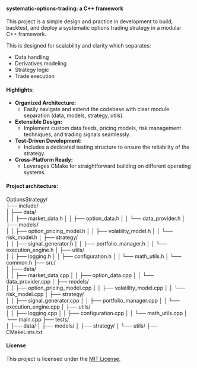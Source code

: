 #### systematic-options-trading: a C++ framework

This project is a simple design and practice in development to build, backtest, and deploy a systematic options trading strategy in a modular C++ framework.  

This is designed for scalability and clarity which separates:

- Data handling
- Derivatives modeling
- Strategy logic
- Trade execution 

#### Highlights:

* **Organized Architecture:**
  - Easily navigate and extend the codebase with clear module separation (data, models, strategy, utils).
* **Extensible Design:**
  - Implement custom data feeds, pricing models, risk management techniques, and trading signals seamlessly.
* **Test-Driven Development:**
  - Includes a dedicated testing structure to ensure the reliability of the strategy.
* **Cross-Platform Ready:**
  - Leverages CMake for straightforward building on different operating systems.

#### Project architecture:

 OptionsStrategy/\
├── include/\
│   ├── data/\
│   │   ├── market_data.h
│   │   ├── option_data.h
│   │   └── data_provider.h
│   ├── models/\
│   │   ├── option_pricing_model.h
│   │   ├── volatility_model.h
│   │   └── risk_model.h
│   ├── strategy/\
│   │   ├── signal_generator.h
│   │   ├── portfolio_manager.h
│   │   └── execution_engine.h
│   ├── utils/\
│   │   ├── logging.h
│   │   ├── configuration.h
│   │   └── math_utils.h
│   └── common.h
├── src/\
│   ├── data/\
│   │   ├── market_data.cpp
│   │   ├── option_data.cpp
│   │   └── data_provider.cpp
│   ├── models/\
│   │   ├── option_pricing_model.cpp
│   │   ├── volatility_model.cpp
│   │   └── risk_model.cpp
│   ├── strategy/\
│   │   ├── signal_generator.cpp
│   │   ├── portfolio_manager.cpp
│   │   └── execution_engine.cpp
│   ├── utils/\
│   │   ├── logging.cpp
│   │   ├── configuration.cpp
│   │   └── math_utils.cpp
│   └── main.cpp
├── tests/\
│   ├── data/
│   ├── models/
│   ├── strategy/
│   └── utils/
├── CMakeLists.txt


#### License
This project is licensed under the [MIT License](https://github.com/manuelmusngi/regime_switching_models/edit/main/LICENSE).

